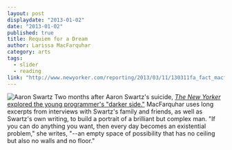 ```yaml
---
layout: post
displaydate: "2013-01-02"
date: "2013-01-02"
published: true
title: Requiem for a Dream
author: Larissa MacFarquhar
category: arts
tags: 
  - slider
  - reading
link: "http://www.newyorker.com/reporting/2013/03/11/130311fa_fact_macfarquhar"
---
```


![Aaron Swartz](http://upload.wikimedia.org/wikipedia/commons/0/06/Aaron_Swartz_profile.jpg)
Two months after Aaron Swartz's suicide, <a href="http://www.newyorker.com/reporting/2013/03/11/130311fa_fact_macfarquhar?currentPage=all" target="_blank">_The New Yorker_ explored the young programmer's "darker side."</a> MacFarquhar uses long excerpts from interviews with Swartz's family and friends, as well as Swartz's own writing, to build a portrait of a brilliant but complex man. "If you can do anything you want, then every day becomes an existential problem," she writes, "--an empty space of possibility that has no ceiling but also no walls and no floor."